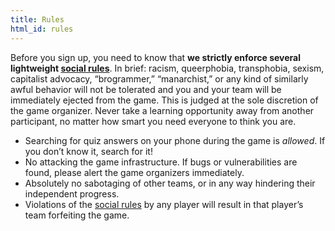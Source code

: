 ```yaml
---
title: Rules
html_id: rules
---
```


Before you sign up, you need to know that **we strictly enforce several lightweight [social rules](https://github.com/AnarchoTechNYC/meta/wiki/Social-rules)**. In brief: racism, queerphobia, transphobia, sexism, capitalist advocacy, &ldquo;brogrammer,&rdquo; &ldquo;manarchist,&rdquo; or any kind of similarly awful behavior will not be tolerated and you and your team will be immediately ejected from the game. This is judged at the sole discretion of the game organizer. Never take a learning opportunity away from another participant, no matter how smart you need everyone to think you are.

* Searching for quiz answers on your phone during the game is *allowed*. If you don&rsquo;t know it, search for it!
* No attacking the game infrastructure. If bugs or vulnerabilities are found, please alert the game organizers immediately.
* Absolutely no sabotaging of other teams, or in any way hindering their independent progress.
* Violations of the [social rules](https://github.com/AnarchoTechNYC/meta/wiki/Social-rules) by any player will result in that player&rsquo;s team forfeiting the game.
